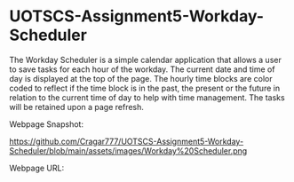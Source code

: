# UOTSCS-Assignment5-Workday-Scheduler

The Workday Scheduler is a simple calendar application that allows a user to 
save tasks for each hour of the workday. The current date and time of day is 
displayed at the top of the page. The hourly time blocks are color coded
to reflect if the time block is in the past, the present or the future in relation 
to the current time of day to help with time management. The tasks will be retained 
upon a page refresh.

Webpage Snapshot:

https://github.com/Cragar777/UOTSCS-Assignment5-Workday-Scheduler/blob/main/assets/images/Workday%20Scheduler.png

Webpage URL:
